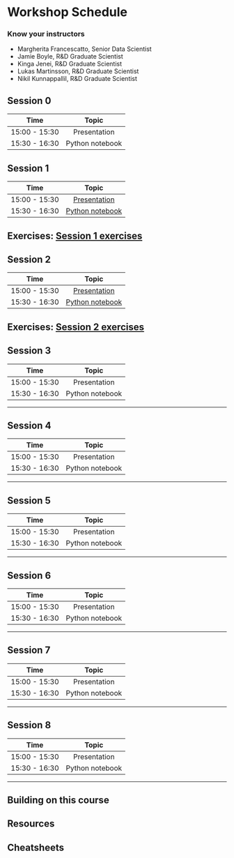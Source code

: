 # Workshop Schedule

### Know your instructors

* Margherita Francescatto, Senior Data Scientist
* Jamie Boyle, R&D Graduate Scientist
* Kinga Jenei, R&D Graduate Scientist
* Lukas Martinsson, R&D Graduate Scientist
* Nikil Kunnappallil, R&D Graduate Scientist

## Session 0

| Time            |  Topic  | 
|:------------------------:|:------------------------------------------------:|
| 15:00 - 15:30 | Presentation | 
| 15:30 - 16:30 | Python notebook |


## Session 1

| Time            |  Topic  | 
|:------------------------:|:------------------------------------------------:|
| 15:00 - 15:30 | [Presentation](https://github.com/rkhetani/beginners-python/raw/master/session_one/session_one_presentation.pptx)| 
| 15:30 - 16:30 |  [Python notebook](session_one/session_one_blank_template.ipynb) |

Exercises: [Session 1 exercises](session_one/session_one_exercises.ipynb)
---

## Session 2

| Time            |  Topic  |
|:------------------------:|:------------------------------------------------:|
| 15:00 - 15:30 | [Presentation](https://github.com/rkhetani/beginners-python/blob/master/session_two/session_two_presentation.pptx) | 
| 15:30 - 16:30 | [Python notebook](session_two/session_two_blank_template.ipynb) |

Exercises: [Session 2 exercises](session_two/session_two_exercises.ipynb)
---

## Session 3

| Time            |  Topic  | 
|:------------------------:|:------------------------------------------------:|
| 15:00 - 15:30 | Presentation | 
| 15:30 - 16:30 | Python notebook |

---

## Session 4

| Time            |  Topic  | 
|:------------------------:|:------------------------------------------------:|
| 15:00 - 15:30 | Presentation | 
| 15:30 - 16:30 | Python notebook |

---

## Session 5

| Time            |  Topic  | 
|:------------------------:|:------------------------------------------------:|
| 15:00 - 15:30 | Presentation | 
| 15:30 - 16:30 | Python notebook |

---

## Session 6

| Time            |  Topic  | 
|:------------------------:|:------------------------------------------------:|
| 15:00 - 15:30 | Presentation | 
| 15:30 - 16:30 | Python notebook |

---

## Session 7

| Time            |  Topic  | 
|:------------------------:|:------------------------------------------------:|
| 15:00 - 15:30 | Presentation | 
| 15:30 - 16:30 | Python notebook |

---

## Session 8

| Time            |  Topic  | 
|:------------------------:|:------------------------------------------------:|
| 15:00 - 15:30 | Presentation | 
| 15:30 - 16:30 | Python notebook |

---

## Building on this course

## Resources

## Cheatsheets
